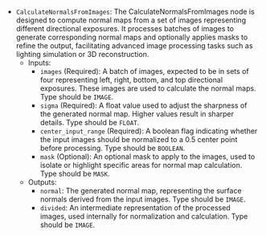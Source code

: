 - `CalculateNormalsFromImages`: The CalculateNormalsFromImages node is designed to compute normal maps from a set of images representing different directional exposures. It processes batches of images to generate corresponding normal maps and optionally applies masks to refine the output, facilitating advanced image processing tasks such as lighting simulation or 3D reconstruction.
    - Inputs:
        - `images` (Required): A batch of images, expected to be in sets of four representing left, right, bottom, and top directional exposures. These images are used to calculate the normal maps. Type should be `IMAGE`.
        - `sigma` (Required): A float value used to adjust the sharpness of the generated normal map. Higher values result in sharper details. Type should be `FLOAT`.
        - `center_input_range` (Required): A boolean flag indicating whether the input images should be normalized to a 0.5 center point before processing. Type should be `BOOLEAN`.
        - `mask` (Optional): An optional mask to apply to the images, used to isolate or highlight specific areas for normal map calculation. Type should be `MASK`.
    - Outputs:
        - `normal`: The generated normal map, representing the surface normals derived from the input images. Type should be `IMAGE`.
        - `divided`: An intermediate representation of the processed images, used internally for normalization and calculation. Type should be `IMAGE`.

